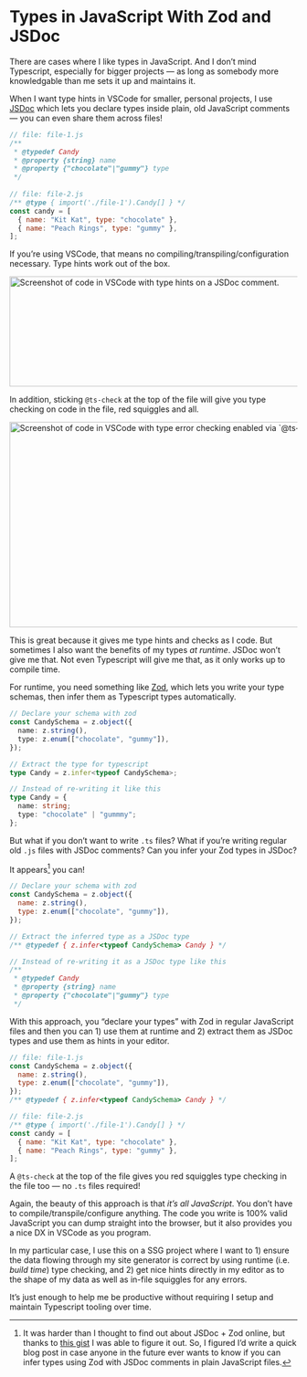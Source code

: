 # Types in JavaScript With Zod and JSDoc

There are cases where I like types in JavaScript. And I don’t mind Typescript, especially for bigger projects — as long as somebody more knowledgable than me sets it up and maintains it.

When I want type hints in VSCode for smaller, personal projects, I use [JSDoc](https://www.typescriptlang.org/docs/handbook/jsdoc-supported-types.html) which lets you declare types inside plain, old JavaScript comments — you can even share them across files!

```js
// file: file-1.js
/**
 * @typedef Candy
 * @property {string} name
 * @property {"chocolate"|"gummy"} type
 */
 
// file: file-2.js
/** @type { import('./file-1').Candy[] } */
const candy = [
  { name: "Kit Kat", type: "chocolate" },
  { name: "Peach Rings", type: "gummy" },
];
```

If you’re using VSCode, that means no compiling/transpiling/configuration necessary. Type hints work out of the box.

<img src="https://cdn.jim-nielsen.com/blog/2023/zod-jsdoc-1.png" width="690" height="193" alt="Screenshot of code in VSCode with type hints on a JSDoc comment." />

In addition, sticking `@ts-check` at the top of the file will give you type checking on code in the file, red squiggles and all.

<img src="https://cdn.jim-nielsen.com/blog/2023/zod-jsdoc-2.png" width="829" height="360" alt="Screenshot of code in VSCode with type error checking enabled via `@ts-check`." />

This is great because it gives me type hints and checks as I code. But sometimes I also want the benefits of my types _at runtime_. JSDoc won’t give me that. Not even Typescript will give me that, as it only works up to compile time.

For runtime, you need something like [Zod](https://zod.dev/), which lets you write your type schemas, then infer them as Typescript types automatically.

```ts
// Declare your schema with zod
const CandySchema = z.object({
  name: z.string(),
  type: z.enum(["chocolate", "gummy"]),
});

// Extract the type for typescript
type Candy = z.infer<typeof CandySchema>;

// Instead of re-writing it like this
type Candy = {
  name: string;
  type: "chocolate" | "gummmy";
};
```

But what if you don’t want to write `.ts` files? What if you’re writing regular old `.js` files with JSDoc comments? Can you infer your Zod types in JSDoc?

It appears[^1] you can!

```js
// Declare your schema with zod
const CandySchema = z.object({
  name: z.string(),
  type: z.enum(["chocolate", "gummy"]),
});

// Extract the inferred type as a JSDoc type
/** @typedef { z.infer<typeof CandySchema> Candy } */

// Instead of re-writing it as a JSDoc type like this
/**
 * @typedef Candy
 * @property {string} name
 * @property {"chocolate"|"gummy"} type
 */
```

With this approach, you “declare your types” with Zod in regular JavaScript files and then you can 1) use them at runtime and 2) extract them as JSDoc types and use them as hints in your editor.

```js
// file: file-1.js
const CandySchema = z.object({
  name: z.string(),
  type: z.enum(["chocolate", "gummy"]),
});
/** @typedef { z.infer<typeof CandySchema> Candy } */

// file: file-2.js
/** @type { import('./file-1').Candy[] } */
const candy = [
  { name: "Kit Kat", type: "chocolate" },
  { name: "Peach Rings", type: "gummy" },
];
```

A `@ts-check` at the top of the file gives you red squiggles type checking in the file too — no `.ts` files required!

Again, the beauty of this approach is that _it’s all JavaScript_. You don’t have to compile/transpile/configure anything. The code you write is 100% valid JavaScript you can dump straight into the browser, but it also provides you a nice DX in VSCode as you program.

In my particular case, I use this on a SSG project where I want to 1) ensure the data flowing through my site generator is correct by using runtime (i.e. _build time_) type checking, and 2) get nice hints directly in my editor as to the shape of my data as well as in-file squiggles for any errors.

It’s just enough to help me be productive without requiring I setup and maintain Typescript tooling over time.

[^1]: It was harder than I thought to find out about JSDoc + Zod online, but thanks to [this gist](https://gist.github.com/pmuellr/60668d33049f96ce7323f5eab648f468) I was able to figure it out. So, I figured I’d write a quick blog post in case anyone in the future ever wants to know if you can infer types using Zod with JSDoc comments in plain JavaScript files.
